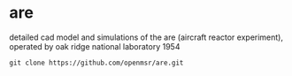 # are
detailed cad model and simulations of the are (aircraft reactor experiment), operated by oak ridge national laboratory 1954

```
git clone https://github.com/openmsr/are.git
```
